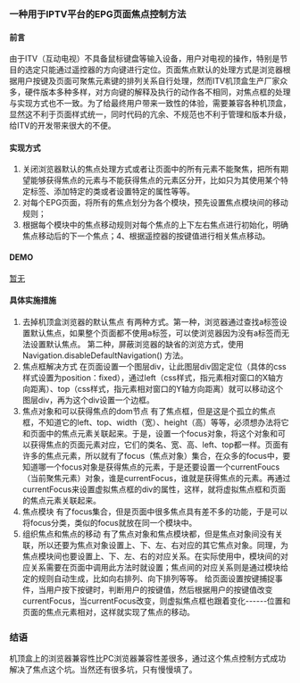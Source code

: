 ### 一种用于IPTV平台的EPG页面焦点控制方法

#### 前言
由于ITV（互动电视）不具备鼠标键盘等输入设备，用户对电视的操作，特别是节目的选定只能通过遥控器的方向键进行定位。页面焦点默认的处理方式是浏览器根据用户按键及页面可聚焦元素键的排列关系自行处理，然而ITV机顶盒生产厂家众多，硬件版本多种多样，对方向键的解释及执行的动作各不相同，对焦点框的处理与实现方式也不一致。为了给最终用户带来一致性的体验，需要兼容各种机顶盒，显然这不利于页面样式统一，同时代码的亢余、不规范也不利于管理和版本升级，给ITV的开发带来很大的不便。
#### 实现方式
1. 关闭浏览器默认的焦点处理方式或者让页面中的所有元素不能聚焦，把所有期望能够获得焦点的元素与不能获得焦点的元素区分开，比如只为其使用某个特定标签、添加特定的类或者设置特定的属性等等。
2. 对每个EPG页面，将所有的焦点划分为各个模块，预先设置焦点模块间的移动规则；
3. 根据每个模块中的焦点移动规则对每个焦点的上下左右焦点进行初始化，明确焦点移动后的下一个焦点；4、根据遥控器的按键值进行相关焦点移动。
#### DEMO
[暂无]()
#### 具体实施措施
1. 去掉机顶盒浏览器的默认焦点
有两种方式。第一种，浏览器通过查找a标签设置默认焦点，如果整个页面都不使用a标签，可以使浏览器因为没有a标签而无法设置默认焦点。
第二种，屏蔽浏览器的缺省的浏览方式，使用 Navigation.disableDefaultNavigation() 方法。
2. 焦点框解决方式
在页面设置一个图层div，让此图层div固定定位（具体的css样式设置为position：fixed），通过left（css样式，指元素相对窗口的X轴方向距离）、top（css样式，指元素相对窗口的Y轴方向距离）就可以移动这个图层div，再为这个div设置一个边框。
3. 焦点对象和可以获得焦点的dom节点
有了焦点框，但是这是个孤立的焦点框，不知道它的left、top、width（宽）、height（高）等等，必须想办法将它和页面中的焦点元素关联起来。于是，设置一个focus对象，将这个对象和可以获得焦点的页面元素对应，它们的类名、宽、高、left、top都一样。页面有许多的焦点元素，所以就有了focus（焦点对象）集合，在众多的focus中，要知道哪一个focus对象是获得焦点的元素，于是还要设置一个currentFoucs（当前聚焦元素）对象，谁是currentFocus，谁就是获得焦点的元素。再通过currentFocus来设置虚拟焦点框的div的属性，这样，就将虚拟焦点框和页面的焦点元素关联起来。
4. 焦点模块
有了focus集合，但是页面中很多焦点具有差不多的功能，于是可以将focus分类，类似的focus就放在同一个模块中。
5. 组织焦点和焦点的移动
有了焦点对象和焦点模块都，但是焦点对象间没有关联，所以还要为焦点对象设置上、下、左、右对应的其它焦点对象。同理，为焦点模块间也要设置上、下、左、右的对应关系。在实际使用中，模块间的对应关系需要在页面中调用此方法时就设置；焦点间的对应关系则是通过模块给定的规则自动生成，比如向右排列、向下排列等等。
给页面设置按键捕捉事件，当用户按下按键时，判断用户的按键值，然后根据用户的按键值改变currentFocus，当currentFocus改变，则虚拟焦点框也跟着变化------位置和页面的焦点元素相对，这样就实现了焦点的移动。
### 结语
机顶盒上的浏览器兼容性比PC浏览器兼容性差很多，通过这个焦点控制方式成功解决了焦点这个坑。当然还有很多坑，只有慢慢填了。